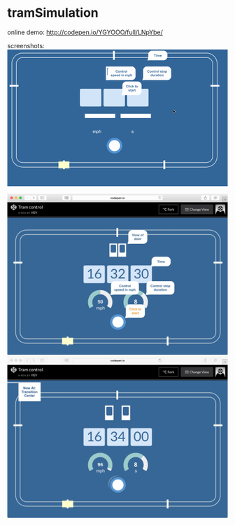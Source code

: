 # tramSimulation

online demo:
http://codepen.io/YGYOOO/full/LNpYbe/

screenshots:
<img src="https://raw.githubusercontent.com/YGYOOO/tramSimulation/master/screenshots/1.gif" width="700">

<img src="https://raw.githubusercontent.com/YGYOOO/tramSimulation/master/screenshots/1.png" width="700">

<img src="https://raw.githubusercontent.com/YGYOOO/tramSimulation/master/screenshots/2.png" width="700">
